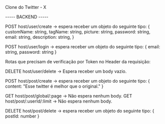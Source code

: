 Clone do Twitter - X

----- BACKEND -----

POST host/user/create -> espera receber um objeto do seguinte tipo: {
  customName: string,
  tagName: string,
  picture: string,
  password: string,
  email: string,
  description: string,
}

POST host/user/login -> espera receber um objeto do seguinte tipo: {
  email: string, password: string
}

Rotas que precisam de verificação por Token no Header da requisição:

DELETE host/user/delete -> Espera receber um body vazio.

POST host/post/create -> espera receber um objeto do seguinte tipo: {
  content: "Esse twitter é melhor que o original."
}

GET host/post/global/:page -> Não espera nenhum body.
GET host/post/:userId/:limit -> Não espera nenhum body.

DELETE host/post/delete -> espera receber um objeto do seguinte tipo: {
  postId: number
}
